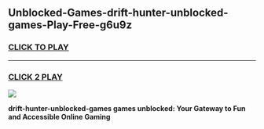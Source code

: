 
## Unblocked-Games-drift-hunter-unblocked-games-Play-Free-g6u9z
<h3>
<a href="https://premium76.site?title=drift-hunter-unblocked-games&ref=18A">CLICK TO PLAY</a></h3>
<hr>

<h3>
<a href="https://premium76.site?title=drift-hunter-unblocked-games&ref=18A">CLICK 2 PLAY</a>
  
</h3>

<a href="https://premium76.site?title=drift-hunter-unblocked-games&ref=18A"><img src="https://clearcache.store/games.png"></a>


**drift-hunter-unblocked-games games unblocked: Your Gateway to Fun and Accessible Online Gaming**
